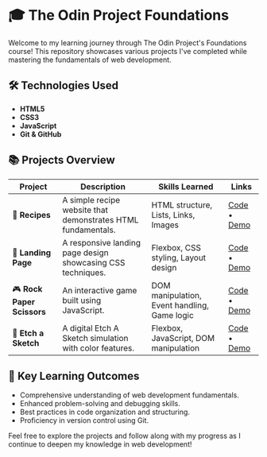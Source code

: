 # 🎓 The Odin Project Foundations

Welcome to my learning journey through The Odin Project's Foundations course! This repository showcases various projects I've completed while mastering the fundamentals of web development.

## 🛠️ Technologies Used
- **HTML5**
- **CSS3**
- **JavaScript**
- **Git & GitHub**

## 📚 Projects Overview

| Project | Description | Skills Learned | Links |
|---------|-------------|----------------|-------|
| 🍳 **Recipes** | A simple recipe website that demonstrates HTML fundamentals. | HTML structure, Lists, Links, Images | [Code](https://github.com/Legaress/odin-recipes) • [Demo](https://legaress.github.io/odin-recipes/) |
| 🎯 **Landing Page** | A responsive landing page design showcasing CSS techniques. | Flexbox, CSS styling, Layout design | [Code](https://github.com/Legaress/my-odin-projects) • [Demo](https://legaress.github.io/landing-page/) |
| 🎮 **Rock Paper Scissors** | An interactive game built using JavaScript. | DOM manipulation, Event handling, Game logic | [Code](https://github.com/Legaress/rock-paper-scissors) • [Demo](https://legaress.github.io/rock-paper-scissors/) |
| 🎨 **Etch a Sketch** | A digital Etch A Sketch simulation with color features. | Flexbox, JavaScript, DOM manipulation | [Code](https://github.com/Legaress/my-odin-projects/tree/main/etch-a-sketch) • [Demo](https://legaress.github.io/my-odin-projects/etch-a-sketch/) |

## 🌟 Key Learning Outcomes
- Comprehensive understanding of web development fundamentals.
- Enhanced problem-solving and debugging skills.
- Best practices in code organization and structuring.
- Proficiency in version control using Git.

Feel free to explore the projects and follow along with my progress as I continue to deepen my knowledge in web development!